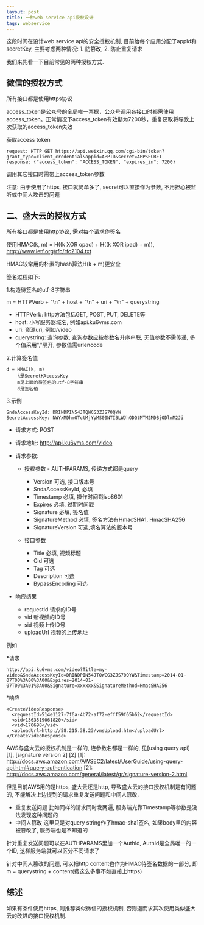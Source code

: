 ```yaml
---
layout: post
title: 一种web service api授权设计
tags: webservice
---
```


这段时间在设计web service api的安全授权机制, 目前给每个应用分配了appId和secretKey, 主要考虑两种情况: 1. 防篡改, 2. 防止重复请求

我们来先看一下目前常见的两种授权方式.

<h2> 微信的授权方式 </h2>

所有接口都是使用https协议

access\_token是公众号的全局唯一票据，公众号调用各接口时都需使用access_token。正常情况下access_token有效期为7200秒，重复获取将导致上次获取的access_token失效

获取access token

    request: HTTP GET https://api.weixin.qq.com/cgi-bin/token?grant_type=client_credential&appid=APPID&secret=APPSECRET
    response: {"access_token": "ACCESS_TOKEN", "expires_in": 7200} 

调用其它接口时需带上access_token参数

注意: 由于使用了https, 接口就简单多了, secret可以直接作为参数, 不用担心被监听或中间人攻击的问题

<h2> 二、盛大云的授权方式 </h2>

所有接口都是使用http协议, 需对每个请求作签名

使用HMAC(k, m) = H((k XOR opad) + H((k XOR ipad) + m)), http://www.ietf.org/rfc/rfc2104.txt

HMAC较常用的朴素的hash算法H(k + m)更安全

签名过程如下:

1.构造待签名的utf-8字符串

  m = HTTPVerb + "\n" + host + "\n" + uri + "\n" + querystring

  * HTTPVerb: http方法包括GET, POST, PUT, DELETE等
  * host: 小写服务器域名, 例如api.ku6vms.com
  * uri: 资源uri, 例如/video
  * querystring: 查询参数, 查询参数应按参数名升序串联, 无值参数不需传递, 多个值采用","隔开, 参数值需urlencode

2.计算签名值

    d = HMAC(k, m)
        k是SecretKAccessKey
        m是上面的待签名的utf-8字符串
        d是签名值

3.示例

    SndaAccessKeyId: DRINDPIN54JTQWCG3ZJS70QYW
    SecretAccessKey: NWYxMDhmOTctMjYyMS00NTI3LWJhODQtMTM2MDBjODlmM2Ji

  * 请求方式: POST
  * 请求地址: http://api.ku6vms.com/video
  * 请求参数:

    + 授权参数 - AUTHPARAMS, 传递方式都是query

      - Version 可选, 接口版本号
      - SndaAccessKeyId, 必填
      - Timestamp 必填, 操作时间戳iso8601
      - Expires 必填, 过期时间戳
      - Signature 必填, 签名值
      - SignatureMethod 必填, 签名方法有HmacSHA1, HmacSHA256
      - SignatureVersion 可选,填名算法的版本号

    + 接口参数

      - Title 必填, 视频标题
      - Cid 可选
      - Tag 可选
      - Description 可选
      - BypassEncoding 可选

  * 响应结果

    + requestId 请求的ID号
    + vid 新视频的ID号
    + sid 视频上传ID号
    + uploadUrl 视频的上传地址


例如

*请求

    http://api.ku6vms.com/video?Title=my-video&SndaAccessKeyId=DRINDPIN54JTQWCG3ZJS70QYW&Timestamp=2014-01-07T00%3A00%3A00&Expires=2014-01-07T00%3A01%3A00&Signature=xxxxxx&SignatureMethod=HmacSHA256

*响应

    <CreateVideoResponse>
      <requestId>514e1127-7f6a-4b72-af72-efff59f65b62</requestId>
      <sid>1363519061820</sid>
      <vid>170698</vid>
      <uploadUrl>http://58.215.38.23/vmsUpload.htm</uploadUrl>
    </CreateVideoResponse>



AWS与盛大云的授权机制是一样的, 连参数名都是一样的, 见[using query api] [1], [signature version 2] [2]
  [1]: http://docs.aws.amazon.com/AWSEC2/latest/UserGuide/using-query-api.html#query-authentication
  [2]: http://docs.aws.amazon.com/general/latest/gr/signature-version-2.html

但是目前AWS用的是https, 盛大云还是http, 导致盛大云的接口授权机制是有问题的, 不能解决上边提到的请求重复发送问题和中间人篡改.

* 重复发送问题 比如同样的请求同时发两遍, 服务端光靠Timestamp等参数是没法发现这种问题的
* 中间人篡改 这里只是对query string作了hmac-sha1签名, 如果body里的内容被篡改了, 服务端也是不知道的

针对重复发送问题可以在AUTHPARAMS里加一个AuthId, AuthId是全局唯一的一个ID, 这样服务端就可以区分不同请求了

针对中间人篡改的问题, 可以把http content也作为HMAC待签名数据的一部分, 即m = querystring + content(费这么多事不如直接上https)

<h2> 综述 </h2>

如果有条件使用https, 则推荐类似微信的授权机制, 否则退而求其次使用类似盛大云的改进的接口授权机制.
